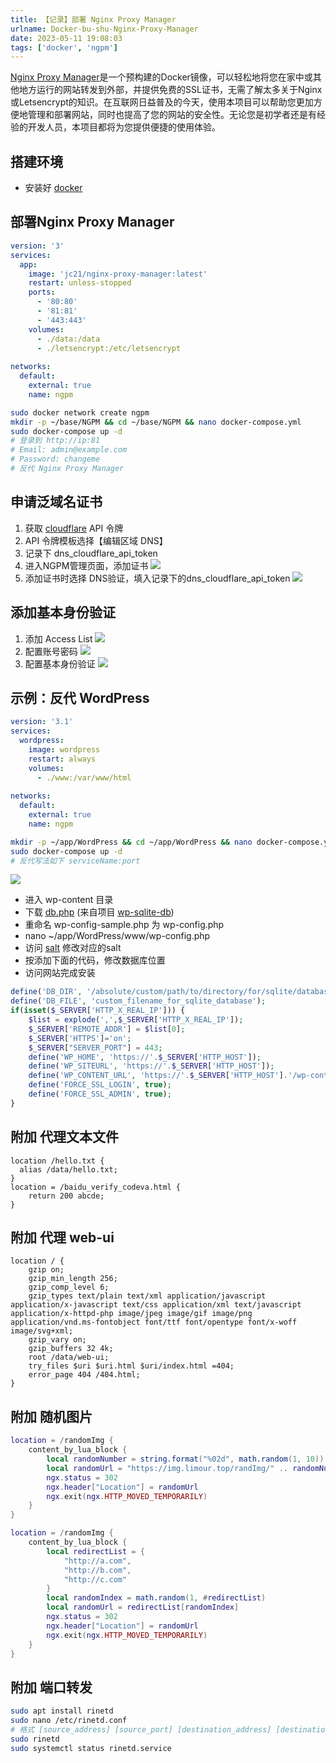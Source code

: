 ```yaml
---
title: 【记录】部署 Nginx Proxy Manager
urlname: Docker-bu-shu-Nginx-Proxy-Manager
date: 2023-05-11 19:08:03
tags: ['docker', 'ngpm']
---
```

[Nginx Proxy Manager](https://nginxproxymanager.com/guide)是一个预构建的Docker镜像，可以轻松地将您在家中或其他地方运行的网站转发到外部，并提供免费的SSL证书，无需了解太多关于Nginx或Letsencrypt的知识。在互联网日益普及的今天，使用本项目可以帮助您更加方便地管理和部署网站，同时也提高了您的网站的安全性。无论您是初学者还是有经验的开发人员，本项目都将为您提供便捷的使用体验。
## 搭建环境
+ 安装好 [docker](/DOCKER-an-zhuang-liu-cheng-ji-lu)
## 部署Nginx Proxy Manager
```yaml
version: '3'
services:
  app:
    image: 'jc21/nginx-proxy-manager:latest'
    restart: unless-stopped
    ports:
      - '80:80'
      - '81:81'
      - '443:443'
    volumes:
      - ./data:/data
      - ./letsencrypt:/etc/letsencrypt
    
networks:
  default:
    external: true
    name: ngpm
```
```bash
sudo docker network create ngpm
mkdir -p ~/base/NGPM && cd ~/base/NGPM && nano docker-compose.yml
sudo docker-compose up -d
# 登录到 http://ip:81
# Email: admin@example.com
# Password: changeme
# 反代 Nginx Proxy Manager
```
## 申请泛域名证书
1. 获取 [cloudflare](https://dash.cloudflare.com/profile/api-tokens) API 令牌
2. API 令牌模板选择【编辑区域 DNS】
3. 记录下 dns_cloudflare_api_token
4. 进入NGPM管理页面，添加证书
![](https://img.limour.top/2023/08/30/64ef2428d820f.webp)
1. 添加证书时选择 DNS验证，填入记录下的dns_cloudflare_api_token
![](https://img.limour.top/2023/08/30/64ef24437ea60.webp)
## 添加基本身份验证
1. 添加 Access List
![](https://img.limour.top/2023/08/30/64ef246139917.webp)
1. 配置账号密码
![](https://img.limour.top/2023/08/30/64ef247e9c0f7.webp)
1. 配置基本身份验证
![](https://img.limour.top/2023/08/30/64ef249365db5.webp)
## 示例：反代 WordPress
```yaml
version: '3.1'
services:
  wordpress:
    image: wordpress
    restart: always
    volumes:
      - ./www:/var/www/html
 
networks:
  default:
    external: true
    name: ngpm
```
```bash
mkdir -p ~/app/WordPress && cd ~/app/WordPress && nano docker-compose.yml
sudo docker-compose up -d
# 反代写法如下 serviceName:port
```
![](https://img.limour.top/2023/08/30/64ef24a8e7f87.webp)
+ 进入 wp-content 目录
+ 下载 [db.php](https://github.com/aaemnnosttv/wp-sqlite-db/blob/master/src/db.php) (来自项目 [wp-sqlite-db](https://github.com/aaemnnosttv/wp-sqlite-db))
+ 重命名 wp-config-sample.php 为 wp-config.php
+ nano ~/app/WordPress/www/wp-config.php
+ 访问 [salt](https://api.wordpress.org/secret-key/1.1/salt) 修改对应的salt
+ 按添加下面的代码，修改数据库位置
+ 访问网站完成安装
```php
define('DB_DIR', '/absolute/custom/path/to/directory/for/sqlite/database/file/');
define('DB_FILE', 'custom_filename_for_sqlite_database');
if(isset($_SERVER['HTTP_X_REAL_IP'])) {
    $list = explode(',',$_SERVER['HTTP_X_REAL_IP']);
    $_SERVER['REMOTE_ADDR'] = $list[0];
    $_SERVER['HTTPS']='on';   
    $_SERVER["SERVER_PORT"] = 443;
    define('WP_HOME', 'https://'.$_SERVER['HTTP_HOST']);
    define('WP_SITEURL', 'https://'.$_SERVER['HTTP_HOST']);
    define('WP_CONTENT_URL', 'https://'.$_SERVER['HTTP_HOST'].'/wp-content');
    define('FORCE_SSL_LOGIN', true);
    define('FORCE_SSL_ADMIN', true);
}
```
## 附加 代理文本文件
```nginx
location /hello.txt {
  alias /data/hello.txt;
}
location = /baidu_verify_codeva.html {
    return 200 abcde;
}
```
## 附加 代理 web-ui
```nginx
location / {
    gzip on;
    gzip_min_length 256;
    gzip_comp_level 6;
    gzip_types text/plain text/xml application/javascript application/x-javascript text/css application/xml text/javascript application/x-httpd-php image/jpeg image/gif image/png application/vnd.ms-fontobject font/ttf font/opentype font/x-woff image/svg+xml;
    gzip_vary on;
    gzip_buffers 32 4k;
    root /data/web-ui;
    try_files $uri $uri.html $uri/index.html =404;
    error_page 404 /404.html;
}
```
## 附加 随机图片
```lua
location = /randomImg {
	content_by_lua_block {
		local randomNumber = string.format("%02d", math.random(1, 10))
		local randomUrl = "https://img.limour.top/randImg/" .. randomNumber .. ".webp"
		ngx.status = 302
		ngx.header["Location"] = randomUrl
		ngx.exit(ngx.HTTP_MOVED_TEMPORARILY)
	}
}
```
```lua
location = /randomImg {
	content_by_lua_block {
		local redirectList = {
			"http://a.com",
			"http://b.com",
			"http://c.com"
		}
		local randomIndex = math.random(1, #redirectList)
		local randomUrl = redirectList[randomIndex]
		ngx.status = 302
		ngx.header["Location"] = randomUrl
		ngx.exit(ngx.HTTP_MOVED_TEMPORARILY)
	}
}
```
## 附加 端口转发
```bash
sudo apt install rinetd
sudo nano /etc/rinetd.conf
# 格式 [source_address] [source_port] [destination_address] [destination_port]
sudo rinetd
sudo systemctl status rinetd.service 
```